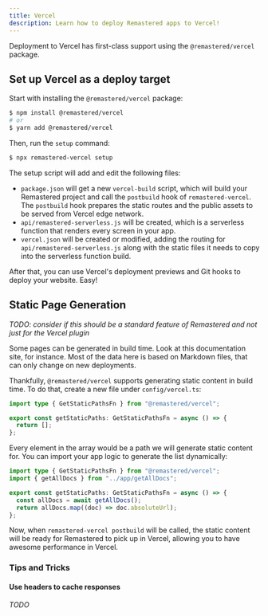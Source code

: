 ```yaml
---
title: Vercel
description: Learn how to deploy Remastered apps to Vercel!
---
```


Deployment to Vercel has first-class support using the `@remastered/vercel` package.

## Set up Vercel as a deploy target

Start with installing the `@remastered/vercel` package:

```bash
$ npm install @remastered/vercel
# or
$ yarn add @remastered/vercel
```

Then, run the `setup` command:

```bash
$ npx remastered-vercel setup
```

The setup script will add and edit the following files:

- `package.json` will get a new `vercel-build` script, which will build your Remastered project and call the `postbuild` hook of `remastered-vercel`. The `postbuild` hook prepares the static routes and the public assets to be served from Vercel edge network.
- `api/remastered-serverless.js` will be created, which is a serverless function that renders every screen in your app.
- `vercel.json` will be created or modified, adding the routing for `api/remastered-serverless.js` along with the static files it needs to copy into the serverless function build.

After that, you can use Vercel's deployment previews and Git hooks to deploy your website. Easy!

## Static Page Generation

_TODO: consider if this should be a standard feature of Remastered and not just for the Vercel plugin_

Some pages can be generated in build time. Look at this documentation site, for instance. Most of the data here is based on Markdown files, that can only change on new deployments.

Thankfully, `@remastered/vercel` supports generating static content in build time. To do that, create a new file under `config/vercel.ts`:

```ts
import type { GetStaticPathsFn } from "@remastered/vercel";

export const getStaticPaths: GetStaticPathsFn = async () => {
  return [];
};
```

Every element in the array would be a path we will generate static content for. You can import your app logic to generate the list dynamically:

```ts
import type { GetStaticPathsFn } from "@remastered/vercel";
import { getAllDocs } from "../app/getAllDocs";

export const getStaticPaths: GetStaticPathsFn = async () => {
  const allDocs = await getAllDocs();
  return allDocs.map((doc) => doc.absoluteUrl);
};
```

Now, when `remastered-vercel postbuild` will be called, the static content will be ready for Remastered to pick up in Vercel, allowing you to have awesome performance in Vercel.

### Tips and Tricks

#### Use headers to cache responses

_TODO_
